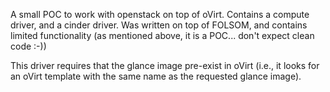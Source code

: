 A small POC to work with openstack on top of oVirt.
Contains a compute driver, and a cinder driver.
Was written on top of FOLSOM, and contains limited functionality
(as mentioned above, it is a POC... don't expect clean code :-))

This driver requires that the glance image pre-exist in oVirt (i.e., it looks for an oVirt template with the same name as the requested glance image).
